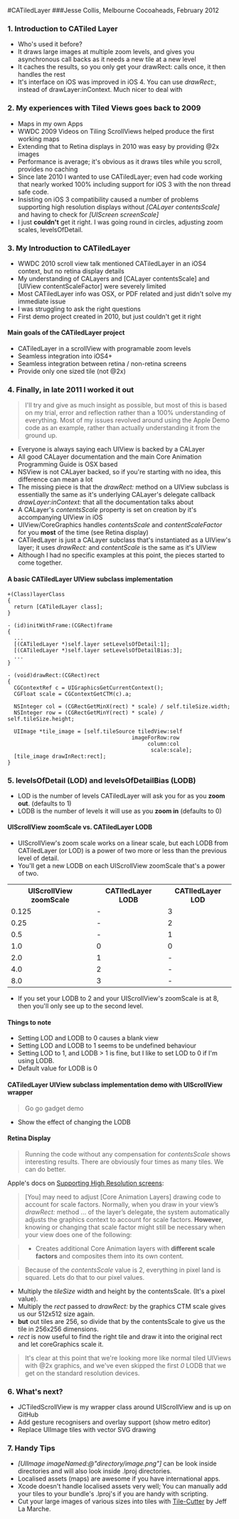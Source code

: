#CATiledLayer
###Jesse Collis, Melbourne Cocoaheads, February 2012

### 1. Introduction to CATiled Layer
 * Who's used it before?
 * It draws large images at multiple zoom levels, and gives you asynchronous call backs as it needs a new tile at a new level
 * It caches the results, so you only get your drawRect: calls once, it then handles the rest
 * It's interface on iOS was improved in iOS 4. You can use _drawRect:_, instead of drawLayer:inContext. Much nicer to deal with

### 2. My experiences with Tiled Views goes back to 2009
 * Maps in my own Apps
 * WWDC 2009 Videos on Tiling ScrollViews helped produce the first working maps
 * Extending that to Retina displays in 2010 was easy by providing @2x images
 * Performance is average; it's obvious as it draws tiles while you scroll, provides no caching
 * Since late 2010 I wanted to use CATiledLayer; even had code working that nearly worked 100% including support for iOS 3 with the non thread safe code.
 * Insisting on iOS 3 compatibility caused a number of problems supporting high resolution displays without _[CALayer contentsScale]_ and having to check for _[UIScreen screenScale]_
 * I just **couldn't** get it right. I was going round in circles, adjusting zoom scales, levelsOfDetail.

### 3. My Introduction to CATiledLayer
 * WWDC 2010 scroll view talk mentioned CATiledLayer in an iOS4 context, but no retina display details
 * My understanding of CALayers and [CALayer contentsScale] and [UIView contentScaleFactor] were severely limited
 * Most CATiledLayer info was OSX, or PDF related and just didn't solve my immediate issue
 * I was struggling to ask the right questions
 * First demo project created in 2010, but just couldn't get it right


#### Main goals of the CATiledLayer project
 * CATiledLayer in a scrollView with programable zoom levels
 * Seamless integration into iOS4+
 * Seamless integration between retina / non-retina screens
 * Provide only one sized tile (not @2x)

### 4. Finally, in late 2011 I worked it out

> I'll try and give as much insight as possible, but most of this is based on my trial, error and reflection rather than a 100% understanding of everything. Most of my issues revolved around using the Apple Demo code as an example, rather than actually understanding it from the ground up.

 * Everyone is always saying each UIView is backed by a CALayer
 * All good CALayer documentation and the main Core Animation Programming Guide is OSX based
 * NSView is not CALayer backed, so if you're starting with no idea, this difference can mean a lot
 * The missing piece is that the _drawRect:_ method on a UIView subclass is essentially the same as it's underlying CALayer's delegate callback _drawLayer:inContext:_ that all the documentation talks about
 * A CALayer's _contentsScale_ property is set on creation by it's accompanying UIView in iOS
 * UIView/CoreGraphics handles _contentsScale_ and _contentScaleFactor_  for you **most** of the time (see Retina display)
 * CATiledLayer is just a CALayer subclass that's instantiated as a UIView's layer; it uses _drawRect:_ and _contentScale_ is the same as it's UIView
 * Although I had no specific examples at this point, the pieces started to come together.

#### A basic CATiledLayer UIView subclass implementation

    +(Class)layerClass
    {
      return [CATiledLayer class];
    }

    - (id)initWithFrame:(CGRect)frame
    {
      ...
      [(CATiledLayer *)self.layer setLevelsOfDetail:1];
      [(CATiledLayer *)self.layer setLevelsOfDetailBias:3];
      ...
    }

    - (void)drawRect:(CGRect)rect
    {
      CGContextRef c = UIGraphicsGetCurrentContext();
      CGFloat scale = CGContextGetCTM(c).a;

      NSInteger col = (CGRectGetMinX(rect) * scale) / self.tileSize.width;
      NSInteger row = (CGRectGetMinY(rect) * scale) / self.tileSize.height;

      UIImage *tile_image = [self.tileSource tiledView:self 
                                           imageForRow:row 
                                                column:col 
                                                 scale:scale];
      [tile_image drawInRect:rect];
    }


### 5. levelsOfDetail (LOD) and levelsOfDetailBias (LODB)

 * LOD is the number of levels CATiledLayer will ask you for as you **zoom out**. (defaults to 1)
 * LODB is the number of levels it will use as you **zoom in** (defaults to 0)

#### UIScrollView zoomScale vs. CATiledLayer LODB

 * UIScrollView's zoom scale works on a linear scale, but each LODB from CATiledLayer (or LOD) is a power of two more or less than the previous level of detail. 
 * You'll get a new LODB on each UIScrollView zoomScale that's a power of two.

 <table>
   <tr><th>UIScrollView zoomScale</th><th>CATIledLayer LODB</th><th>CATIledLayer LOD</th></tr>
   <tr><td>0.125</td><td>-</td><td>3</td></tr>
   <tr><td>0.25</td><td>-</td><td>2</td></tr>
   <tr><td>0.5</td><td>-</td><td>1</td></tr>
   <tr><td>1.0</td><td>0</td><td>0</td></tr>
   <tr><td>2.0</td><td>1</td><td>-</td></tr>
   <tr><td>4.0</td><td>2</td><td>-</td></tr>
   <tr><td>8.0</td><td>3</td><td>-</td></tr>
  </table>
  
  * If you set your LODB to 2 and your UIScrollView's zoomScale is at 8, then you'll only see up to the second level.

#### Things to note
   * Setting LOD and LODB to 0 causes a blank view
   * Setting LOD and LODB  to 1 seems to be undefined behaviour
   * Setting LOD to 1, and LODB > 1 is fine, but I like to set LOD to 0 if I'm using LODB.
   * Default value for LODB is 0

#### CATiledLayer UIView subclass implementation demo with UIScrollView wrapper
> Go go gadget demo

 * Show the effect of changing the LODB

#### Retina Display

> Running the code without any compensation for _contentsScale_ shows interesting results. There are obviously four times as many tiles. We can do better.

 Apple's docs on [Supporting High Resolution screens][1]:
 
> [You] may need to adjust [Core Animation Layers] drawing code to account for scale factors. Normally, when you draw in your view’s _drawRect:_ method ... of the layer’s delegate, the system automatically adjusts the graphics context to account for scale factors. **However**, knowing or changing that scale factor might still be necessary when your view does one of the following:

> * Creates additional Core Animation layers with **different scale factors** and composites them into its own content.

> Because of the _contentsScale_ value is 2, everything in pixel land is squared. Lets do that to our pixel values.
 
 * Multiply the _tileSize_ width and height by the contentsScale. (It's a pixel value).
 * Multiply the _rect_ passed to _drawRect:_ by the graphics CTM scale gives us our 512x512 size again.
 * **but** out tiles are 256, so divide that by the contentsScale to give us the tile in 256x256 dimensions.
 * _rect_ is now useful to find the right tile and draw it into the original rect and let coreGraphics scale it.

> It's clear at this point that we're looking more like normal tiled UIViews with @2x graphics, and we've even skipped the first _0_ LODB that we get on the standard resolution devices. 

### 6. What's next? 
 * JCTiledScrollView is my wrapper class around UIScrollView and is up on GitHub
 * Add gesture recognisers and overlay support (show metro editor)
 * Replace UIImage tiles with vector SVG drawing

### 7. Handy Tips

  * _[UIImage imageNamed:@"directory/image.png"]_ can be look inside directories and will also look inside .lproj directories. 
  * Localised assets (maps) are awesome if you have international apps. 
  * Xcode doesn't handle localised assets very well; You can manually add your tiles to your bundle's .lproj's if you are handy with scripting.
  * Cut your large images of various sizes into tiles with [Tile-Cutter][2] by Jeff La Marche.

[1]: https://developer.apple.com/library/ios/#documentation/2DDrawing/Conceptual/DrawingPrintingiOS/SupportingHiResScreens/SupportingHiResScreens.html "Supporting High Resolution Screens"
[2]: https://github.com/jlamarche/Tile-Cutter "Tile-Cutter"